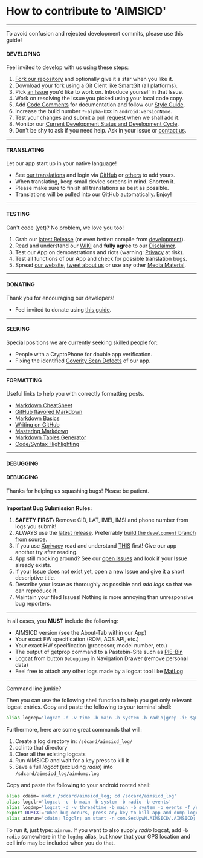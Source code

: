 # How to contribute to 'AIMSICD'
--------------------------------

To avoid confusion and rejected development commits, please use this guide!

#### DEVELOPING

Feel invited to develop with us using these steps:

1. [Fork our repository](https://help.github.com/articles/fork-a-repo/) and optionally give it a star when you like it.
2. Download your fork using a Git Cient like [SmartGit](http://www.syntevo.com/smartgit/) (all platforms).
3. Pick [an Issue](https://github.com/SecUpwN/Android-IMSI-Catcher-Detector/issues) you'd like to work on. Introduce yourself in that Issue.
4. Work on resolving the Issue you picked using your local code copy.
5. Add [Code Comments](https://source.android.com/source/code-style.html#java-style-rules) for documentation and follow our [Style Guide](https://github.com/SecUpwN/Android-IMSI-Catcher-Detector/wiki/Style-Guide).
6. Increase the build number `*-alpha-bXX` in `android:versionName`.
7. Test your changes and submit a [pull request](https://help.github.com/articles/using-pull-requests/) when we shall add it.
8. Monitor our [Current Development Status and Development Cycle](https://github.com/SecUpwN/Android-IMSI-Catcher-Detector/wiki/Development-Status).
9. Don't be shy to ask if you need help. Ask in your Issue or [contact us](https://github.com/SecUpwN/Android-IMSI-Catcher-Detector/wiki/Contact).

---

#### TRANSLATING

Let our app start up in your native language!

* See [our translations](https://hosted.weblate.org/projects/aimsicd/strings/) and login via [GitHub](https://hosted.weblate.org/accounts/login/github/?next=/projects/aimsicd/strings/) or [others](https://hosted.weblate.org/accounts/login/?next=/projects/aimsicd/strings/) to add yours.
* When translating, keep small device screens in mind. Shorten it.
* Please make sure to finish all translations as best as possible.
* Translations will be pulled into our GitHub automatically. Enjoy!

---

#### TESTING

Can't code (yet)? No problem, we love you too!

1. Grab our [latest Release](https://github.com/SecUpwN/Android-IMSI-Catcher-Detector/releases) (or even better: compile from [development](https://github.com/SecUpwN/Android-IMSI-Catcher-Detector/tree/development)).
2. Read and understand our [WIKI](https://github.com/SecUpwN/Android-IMSI-Catcher-Detector/wiki) and **fully agree** to our [Disclaimer](https://github.com/SecUpwN/Android-IMSI-Catcher-Detector/blob/master/DISCLAIMER).
3. Test our App on demonstrations and riots (warning: [Privacy](https://github.com/SecUpwN/Android-IMSI-Catcher-Detector/wiki/Privacy/) at risk). 
4. Test all functions of our App and check for possible translation bugs.
5. Spread [our website](https://secupwn.github.io/Android-IMSI-Catcher-Detector), [tweet about us](https://twitter.com/AIMSICD) or use any other [Media Material](https://github.com/SecUpwN/Android-IMSI-Catcher-Detector/wiki/Media-Material).

---

#### DONATING

Thank you for encouraging our developers!

* Feel invited to donate using [this guide](https://github.com/SecUpwN/Android-IMSI-Catcher-Detector/wiki/Donations).

---

#### SEEKING

Special positions we are currently seeking skilled people for:

* People with a CryptoPhone for double app verification.
* Fixing the identified [Coverity Scan Defects](https://scan.coverity.com/projects/3346) of our app.

---

#### FORMATTING

Useful links to help you with correctly formatting posts.

* [Markdown CheatSheet](https://github.com/adam-p/markdown-here/wiki/Markdown-Cheatsheet)
* [GitHub flavored Markdown](https://help.github.com/articles/github-flavored-markdown)
* [Markdown Basics](https://help.github.com/articles/markdown-basics)
* [Writing on GitHub](https://help.github.com/articles/writing-on-github)
* [Mastering Markdown](https://guides.github.com/features/mastering-markdown/)
* [Markdown Tables Generator](http://www.tablesgenerator.com/markdown_tables)
* [Code/Syntax Highlighting](https://github.com/github/linguist/blob/master/lib/linguist/languages.yml)

---

#### DEBUGGING

#### DEBUGGING

Thanks for helping us squashing bugs! Please be patient.

---
**Important Bug Submission Rules:**

1. **SAFETY FIRST:** Remove CID, LAT, IMEI, IMSI and phone number from logs you submit!
2. ALWAYS use the [latest release](https://github.com/SecUpwN/Android-IMSI-Catcher-Detector/releases). Preferrably  [build the `development` branch from source](https://github.com/SecUpwN/Android-IMSI-Catcher-Detector/wiki/Building).
3. If you use [Xprivacy](https://github.com/M66B/XPrivacy) read and understand [THIS](https://github.com/SecUpwN/Android-IMSI-Catcher-Detector/wiki/Permissions) first! Give our app another try after reading.
4. App still mocking around? See our [open Issues](https://github.com/SecUpwN/Android-IMSI-Catcher-Detector/issues) and look if your Issue already exists.
5. If your Issue does not exist yet, open a new Issue and give it a short descriptive title.
6. Describe your Issue as thoroughly as possible and *add logs* so that we can reproduce it.
8. Maintain your filed Issues! Nothing is more annoying than unresponsive bug reporters.

---

In all cases, you **MUST** include the following:

* AIMSICD version (see the About-Tab within our App)
* Your exact FW specification (ROM, AOS API, etc.)
* Your exact HW specification (processor, model number, etc.)
* The output of getprop command to a Pastebin-Site such as [PIE-Bin](https://defuse.ca/pastebin.htm)
* Logcat from button `Debugging` in Navigation Drawer (remove personal data)
* Feel free to attach any other logs made by a logcat tool like [MatLog](https://github.com/plusCubed/matlog)

---

Command line junkie?

Then you can use the following shell function to help you get only relevant logcat entries. Copy and paste the following to your terminal shell:

```bash
alias logrep='logcat -d -v time -b main -b system -b radio|grep -iE $@'
```

Furthermore, here are some great commands that will:

 1. Create a log directory in: `/sdcard/aimsicd_log/`
 2. cd into that directory 
 3. Clear all the existing logcats
 4. Run AIMSICD and wait for a key press to kill it
 5. Save a full *logcat* (excluding *radio*) into `/sdcard/aimsicd_log/aimdump.log`

Copy and paste the following to your android rooted shell:
  
```bash
alias cdaim='mkdir /sdcard/aimsicd_log; cd /sdcard/aimsicd_log'
alias logclr='logcat -c -b main -b system -b radio -b events' 
alias logdmp='logcat -d -v threadtime -b main -b system -b events -f /sdcard/aimsicd_log/aimdump.log'
export DUMTXT="When bug occurs, press any key to kill app and dump logcat to file..."
alias aimrun='cdaim; logclr; am start -n com.SecUpwN.AIMSICD/.AIMSICD; read dummy?"${DUMTXT}"; am force-stop com.SecUpwN.AIMSICD; logdmp;'
```
To run it, just type: `aimrun`.
If you want to also supply *radio* logcat, add `-b radio` somewhere in the `logdmp` alias, but know that your GPS location and cell info may be included when you do that.

---
